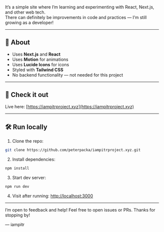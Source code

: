It’s a simple site where I’m learning and experimenting with React, Next.js, and other web tech.  
There can definitely be improvements in code and practices — I’m still growing as a developer!

---

## 🚀 About

- Uses **Next.js** and **React**  
- Uses **Motion** for animations  
- Uses **Lucide Icons** for icons  
- Styled with **Tailwind CSS**  
- No backend functionality — not needed for this project  

---

## 📍 Check it out

Live here: [https://iampitrproject.xyz](https://iampitrproject.xyz)

---

## 🛠️ Run locally

1. Clone the repo:
```bash
git clone https://github.com/peterpacka/iampitrproject.xyz.git
   ```
2. Install dependencies:
```bash
npm install
   ```
3. Start dev server:
```bash
npm run dev
  ```
4. Visit after running:
 [http://localhost:3000](http://localhost:3000)
   
   
---

I’m open to feedback and help! Feel free to open issues or PRs.
Thanks for stopping by!

— iampitr
